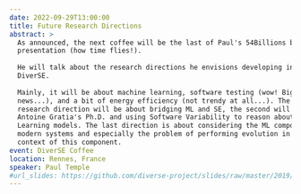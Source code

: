 ```yaml
---
date: 2022-09-29T13:00:00
title: Future Research Directions
abstract: >
  As announced, the next coffee will be the last of Paul's 54Billions bundle
  presentation (how time flies!).
  
  He will talk about the research directions he envisions developing in
  DiverSE.
  
  Mainly, it will be about machine learning, software testing (wow! Big
  news...), and a bit of energy efficiency (not trendy at all...). The first
  research direction will be about bridging ML and SE, the second will be about
  Antoine Gratia's Ph.D. and using Software Variability to reason about Deep
  Learning models. The last direction is about considering the ML component in
  modern systems and especially the problem of performing evolution in a DevOps
  context of this component.
event: DiverSE Coffee
location: Rennes, France
speaker: Paul Temple
#url_slides: https://github.com/diverse-project/slides/raw/master/2019/stamp/20190328_stamp_solocal.pptx # It can also be a relative address such as documents/example.pdf
---
```

